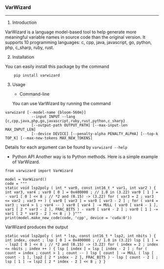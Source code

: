 ### VarWizard
***
1. Introduction

VarWizard is a language model-based tool to help generate more meaningful variable names in source code than the original version. It supports 10 programming languages: c, cpp, java, javascript, go, python, php, c\_sharp, ruby, rust.

2. Installation

You can easily install this package by the command
```
    pip install varwizard
```
3. Usage
    * Command-line
    
    You can use VarWizard by running the command
```
varwizard [--model-name {bloom-560m}]
            --input INPUT --lang {c,cpp,java,php,go,javascript,ruby,rust,python,c_sharp} 
            [--output-path OUTPUT_PATH] [--max-input-len MAX_INPUT_LEN]
            [--device DEVICE] [--penalty-alpha PENALTY_ALPHA] [--top-k TOP_K] [--max-new-tokens MAX_NEW_TOKENS]
```
Details for each argument can be found by 
```varwizard --help```


 * Python API
Another way is to Python methods.
Here is a simple example of VarWizard.
```
from varwizard import VarWizard

model = VarWizard()
code = """
static void lsp2poly ( int * var0, const int16_t * var1, int var2 ) { int var3, var4 ; var0 [ 0 ] = 0x400000 ; // 1.0 in (3.22) var0 [ 1 ] = - var1 [ 0 ] << 8 ; // *2 and (0.15) -> (3.22) for ( var3 = 2 ; var3 <= var2 ; var3 ++ ) { var0 [ var3 ] = var0 [ var3 - 2 ] ; for ( var4 = var3 ; var4 > 1 ; var4 -- ) var0 [ var4 ] -= MULL ( var0 [ var4 - 1 ], var1 [ 2 * var3 - 2 ], FRAC_BITS ) - var0 [ var4 - 2 ] ; var0 [ 1 ] -= var1 [ 2 * var3 - 2 ] << 8 ; } }"""
print(model.make_new_code(code, 'cpp', device = 'cuda:0'))
```
VarWizard produces the output
```
static void lsp2poly ( int * lsp, const int16_t * lsp2, int nbits ) { int index, count ; lsp [ 0 ] = 0x400000 ; // 1.0 in (3.22) lsp [ 1 ] = - lsp2 [ 0 ] << 8 ; // *2 and (0.15) -> (3.22) for ( index = 2 ; index <= nbits ; index ++ ) { lsp [ index ] = lsp [ index - 2 ] ; for ( count = index ; count > 1 ; count -- ) lsp [ count ] -= MULL ( lsp [ count - 1 ], lsp2 [ 2 * index - 2 ], FRAC_BITS ) - lsp [ count - 2 ] ; lsp [ 1 ] -= lsp2 [ 2 * index - 2 ] << 8 ; } }
```